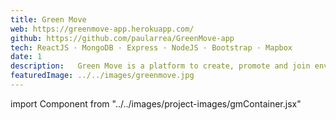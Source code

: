 ```yaml
---
title: Green Move
web: https://greenmove-app.herokuapp.com/
github: https://github.com/paularrea/GreenMove-app
tech: ReactJS · MongoDB · Express · NodeJS · Bootstrap · Mapbox
date: 1
description:   Green Move is a platform to create, promote and join environmental and social projects. Always with the intention of changing the world for the better.
featuredImage: ../../images/greenmove.jpg
---
```


import Component from "../../images/project-images/gmContainer.jsx"

<Component/>

